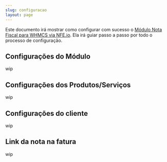 ```yaml
---
slug: configuracao
layout: page
---
```


Este documento irá mostrar como configurar com sucesso o [Módulo Nota Fiscal para WHMCS via NFE.io](https://github.com/nfe/whmcs-addon). Ela irá guiar passo a passo por todo o processo de configuração.

## Configurações do Módulo

wip

## Configurações dos Produtos/Serviços

wip
## Configurações do cliente
wip
## Link da nota na fatura
wip